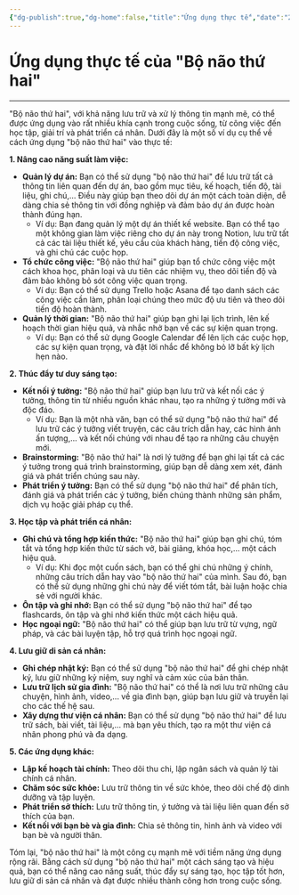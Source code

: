 ```yaml
---
{"dg-publish":true,"dg-home":false,"title":"Ứng dụng thực tế","date":"2025-01-31","tags":["book","books/bo-nao-thu-hai"],"dg-path":"Books/Bộ Não Thứ Hai - Đồ Tử Bái/Ứng dụng thực tế.md","permalink":"/books/bo-nao-thu-hai-do-tu-bai/ung-dung-thuc-te/","dgPassFrontmatter":true,"noteIcon":"","updated":"2025-01-31T13:53:57.871+07:00"}
---
```


# Ứng dụng thực tế của "Bộ não thứ hai"
---

"Bộ não thứ hai", với khả năng lưu trữ và xử lý thông tin mạnh mẽ, có thể được ứng dụng vào rất nhiều khía cạnh trong cuộc sống, từ công việc đến học tập, giải trí và phát triển cá nhân. Dưới đây là một số ví dụ cụ thể về cách ứng dụng "bộ não thứ hai" vào thực tế:

**1. Nâng cao năng suất làm việc:**

- **Quản lý dự án:** Bạn có thể sử dụng "bộ não thứ hai" để lưu trữ tất cả thông tin liên quan đến dự án, bao gồm mục tiêu, kế hoạch, tiến độ, tài liệu, ghi chú,... Điều này giúp bạn theo dõi dự án một cách toàn diện, dễ dàng chia sẻ thông tin với đồng nghiệp và đảm bảo dự án được hoàn thành đúng hạn.
    - Ví dụ: Bạn đang quản lý một dự án thiết kế website. Bạn có thể tạo một không gian làm việc riêng cho dự án này trong Notion, lưu trữ tất cả các tài liệu thiết kế, yêu cầu của khách hàng, tiến độ công việc, và ghi chú các cuộc họp.
- **Tổ chức công việc:** "Bộ não thứ hai" giúp bạn tổ chức công việc một cách khoa học, phân loại và ưu tiên các nhiệm vụ, theo dõi tiến độ và đảm bảo không bỏ sót công việc quan trọng.
    - Ví dụ: Bạn có thể sử dụng Trello hoặc Asana để tạo danh sách các công việc cần làm, phân loại chúng theo mức độ ưu tiên và theo dõi tiến độ hoàn thành.
- **Quản lý thời gian:** "Bộ não thứ hai" giúp bạn ghi lại lịch trình, lên kế hoạch thời gian hiệu quả, và nhắc nhở bạn về các sự kiện quan trọng.
    - Ví dụ: Bạn có thể sử dụng Google Calendar để lên lịch các cuộc họp, các sự kiện quan trọng, và đặt lời nhắc để không bỏ lỡ bất kỳ lịch hẹn nào.

**2. Thúc đẩy tư duy sáng tạo:**

- **Kết nối ý tưởng:** "Bộ não thứ hai" giúp bạn lưu trữ và kết nối các ý tưởng, thông tin từ nhiều nguồn khác nhau, tạo ra những ý tưởng mới và độc đáo.
    - Ví dụ: Bạn là một nhà văn, bạn có thể sử dụng "bộ não thứ hai" để lưu trữ các ý tưởng viết truyện, các câu trích dẫn hay, các hình ảnh ấn tượng,... và kết nối chúng với nhau để tạo ra những câu chuyện mới.
- **Brainstorming:** "Bộ não thứ hai" là nơi lý tưởng để bạn ghi lại tất cả các ý tưởng trong quá trình brainstorming, giúp bạn dễ dàng xem xét, đánh giá và phát triển chúng sau này.
- **Phát triển ý tưởng:** Bạn có thể sử dụng "bộ não thứ hai" để phân tích, đánh giá và phát triển các ý tưởng, biến chúng thành những sản phẩm, dịch vụ hoặc giải pháp cụ thể.

**3. Học tập và phát triển cá nhân:**

- **Ghi chú và tổng hợp kiến thức:** "Bộ não thứ hai" giúp bạn ghi chú, tóm tắt và tổng hợp kiến thức từ sách vở, bài giảng, khóa học,... một cách hiệu quả.
    - Ví dụ: Khi đọc một cuốn sách, bạn có thể ghi chú những ý chính, những câu trích dẫn hay vào "bộ não thứ hai" của mình. Sau đó, bạn có thể sử dụng những ghi chú này để viết tóm tắt, bài luận hoặc chia sẻ với người khác.
- **Ôn tập và ghi nhớ:** Bạn có thể sử dụng "bộ não thứ hai" để tạo flashcards, ôn tập và ghi nhớ kiến thức một cách hiệu quả.
- **Học ngoại ngữ:** "Bộ não thứ hai" có thể giúp bạn lưu trữ từ vựng, ngữ pháp, và các bài luyện tập, hỗ trợ quá trình học ngoại ngữ.

**4. Lưu giữ di sản cá nhân:**

- **Ghi chép nhật ký:** Bạn có thể sử dụng "bộ não thứ hai" để ghi chép nhật ký, lưu giữ những kỷ niệm, suy nghĩ và cảm xúc của bản thân.
- **Lưu trữ lịch sử gia đình:** "Bộ não thứ hai" có thể là nơi lưu trữ những câu chuyện, hình ảnh, video,... về gia đình bạn, giúp bạn lưu giữ và truyền lại cho các thế hệ sau.
- **Xây dựng thư viện cá nhân:** Bạn có thể sử dụng "bộ não thứ hai" để lưu trữ sách, bài viết, tài liệu,... mà bạn yêu thích, tạo ra một thư viện cá nhân phong phú và đa dạng.

**5. Các ứng dụng khác:**

- **Lập kế hoạch tài chính:** Theo dõi thu chi, lập ngân sách và quản lý tài chính cá nhân.
- **Chăm sóc sức khỏe:** Lưu trữ thông tin về sức khỏe, theo dõi chế độ dinh dưỡng và tập luyện.
- **Phát triển sở thích:** Lưu trữ thông tin, ý tưởng và tài liệu liên quan đến sở thích của bạn.
- **Kết nối với bạn bè và gia đình:** Chia sẻ thông tin, hình ảnh và video với bạn bè và người thân.

Tóm lại, "bộ não thứ hai" là một công cụ mạnh mẽ với tiềm năng ứng dụng rộng rãi. Bằng cách sử dụng "bộ não thứ hai" một cách sáng tạo và hiệu quả, bạn có thể nâng cao năng suất, thúc đẩy sự sáng tạo, học tập tốt hơn, lưu giữ di sản cá nhân và đạt được nhiều thành công hơn trong cuộc sống.